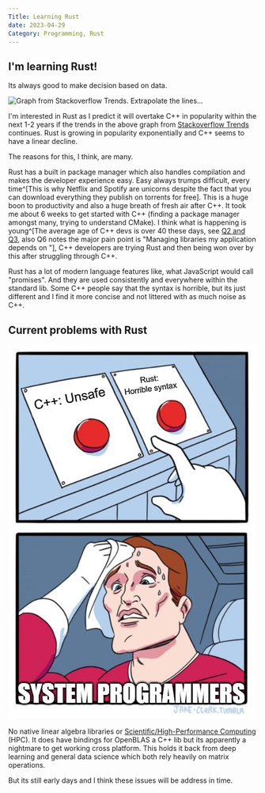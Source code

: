 ```yaml
---
Title: Learning Rust
date: 2023-04-29
Category: Programming, Rust
---
```


## I'm learning Rust!

Its always good to make decision based on data.

![Graph from Stackoverflow Trends. Extrapolate the lines...]({attach}images/cpp_vs_rust_2023.svg)

I'm interested in Rust as I predict it will overtake C++ in popularity within the next 1-2 years if the trends in the above graph from [Stackoverflow Trends](https://insights.stackoverflow.com/trends?tags=c%2B%2B%2Crust) continues. Rust is growing in popularity exponentially and C++ seems to have a linear decline.

The reasons for this, I think, are many.

Rust has a built in package manager which also handles compilation and makes the developer experience easy. Easy always trumps difficult, every time^[This is why Netflix and Spotify are unicorns despite the fact that you can download everything they publish on torrents for free]. This is a huge boon to productivity and also a huge breath of fresh air after C++. It took me about 6 weeks to get started with C++ (finding a package manager amongst many, trying to understand CMake). I think what is happening is young^[The average age of C++ devs is over 40 these days, see [Q2 and Q3](https://isocpp.org/files/papers/CppDevSurvey-2022-summary.pdf), also Q6 notes the major pain point is "Managing libraries my application depends on
"], C++ developers are trying Rust and then being won over by this after struggling through C++.

Rust has a lot of modern language features like, what JavaScript would call "promises". And they are used consistently and everywhere within the standard lib. Some C++ people say that the syntax is horrible, but its just different and I find it more concise and not littered with as much noise as C++.

## Current problems with Rust

![C++ vs Rust meme](images/cpp_vs_rust_meme.png)

No native linear algebra libraries or [Scientific/High-Performance Computing](https://www.reddit.com/r/rust/comments/smdl3m/rust_and_scientifichighperformance_computing/) (HPC). It does have bindings for OpenBLAS a C++ lib but its apparently a nightmare to get working cross platform. This holds it back from deep learning and general data science which both rely heavily on matrix operations.

But its still early days and I think these issues will be address in time.
